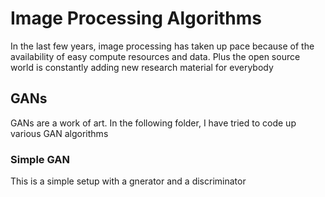 # Image Processing Algorithms
In the last few years, image processing has taken up pace because of the availability of easy compute resources and data. Plus the open source world is constantly adding new research material for everybody

## GANs
GANs are a work of art. In the following folder, I have tried to code up various GAN algorithms

### Simple GAN
This is a simple setup with a gnerator and a discriminator
